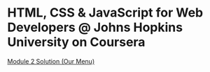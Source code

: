 # HTML, CSS & JavaScript for Web Developers @ Johns Hopkins University on Coursera
<a href="https://iri5hka.github.io/JHU-Coursera/module2-solution/" target="blank_">Module 2 Solution (Our Menu)</a>
